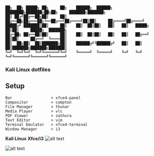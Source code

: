 ```

██╗  ██╗ █████╗ ██╗     ██╗    ██████╗  ██████╗ ████████╗███████╗██╗██╗     ███████╗███████╗
██║ ██╔╝██╔══██╗██║     ██║    ██╔══██╗██╔═══██╗╚══██╔══╝██╔════╝██║██║     ██╔════╝██╔════╝
█████╔╝ ███████║██║     ██║    ██║  ██║██║   ██║   ██║   █████╗  ██║██║     █████╗  ███████╗
██╔═██╗ ██╔══██║██║     ██║    ██║  ██║██║   ██║   ██║   ██╔══╝  ██║██║     ██╔══╝  ╚════██║
██║  ██╗██║  ██║███████╗██║    ██████╔╝╚██████╔╝   ██║   ██║     ██║███████╗███████╗███████║
╚═╝  ╚═╝╚═╝  ╚═╝╚══════╝╚═╝    ╚═════╝  ╚═════╝    ╚═╝   ╚═╝     ╚═╝╚══════╝╚══════╝╚══════╝

```

### Kali Linux dotfiles

Setup
-----
```
Bar                 > xfce4-panel
Compositor          > compton
File Manager        > thunar
Media Player        > vlc
PDF Viewer          > zathura
Text Editor         > vim
Terminal Emulator   > xfce4-terminal
Window Manager      > i3
```

**Kali Linux Xfce/i3**
![alt text](https://imgur.com/7ihXT8A.png)

![alt text](https://imgur.com/UP40McU.png)
